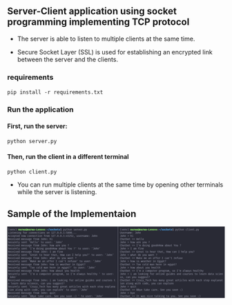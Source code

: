 ## Server-Client application using socket programming implementing TCP protocol

- The server is able to listen to multiple clients at the same time.

- Secure Socket Layer (SSL) is used for establishing an encrypted link between the server and the clients.

### requirements

```shell
pip install -r requirements.txt
```

### Run the application
#### First, run the server:
```shell
python server.py
```

#### Then, run the client in a different terminal
```shell
python client.py
```

- You can run multiple clients at the same time by opening other terminals while the server is listening. 

## Sample of the Implementaion

![server-client](./images/server_client.png)